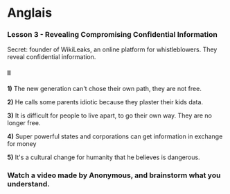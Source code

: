 # Anglais

### Lesson 3 - Revealing Compromising Confidential Information

Secret: founder of WikiLeaks, an online platform for whistleblowers. They reveal confidential information.

#### II

**1)** The new generation can't chose their own path, they are not free.

**2)** He calls some parents idiotic because they plaster their kids data.

**3)** It is difficult for people to live apart, to go their own way. They are no longer free.

**4)** Super powerful states and corporations can get information in exchange for money

**5)** It's a cultural change for humanity that he believes is dangerous.

### Watch a video made by Anonymous, and brainstorm what you understand.

